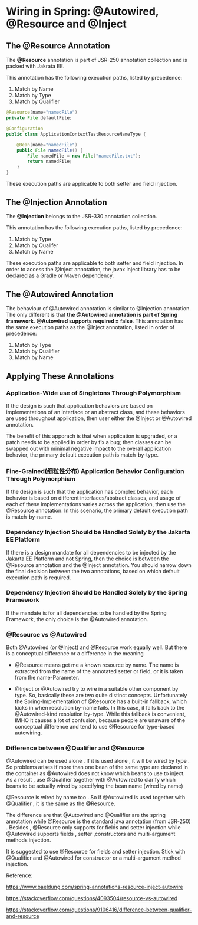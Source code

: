 # Wiring in Spring: @Autowired, @Resource and @Inject

## The @Resource Annotation

The **@Resource** annotation is part of JSR-250 annotation collection and is packed with Jakrata EE.

This annotation has the following execution paths, listed by precedence:

1. Match by Name
2. Match by Type
3. Match by Qualifier 

```java
@Resource(name="namedFile")
private File defaultFile;

@Configuration
public class ApplicationContextTestResourceNameType {
 
    @Bean(name="namedFile")
    public File namedFile() {
        File namedFile = new File("namedFile.txt");
        return namedFile;
    }
}
```

These execution paths are applicable to both setter and field injection.


## The @Injection Annotation

The **@Injection** belongs to the JSR-330 annotation collection.

This annotation has the following execution paths, listed by precedence:

1. Match by Type
2. Match by Qualifer
3. Match by Name

These execution paths are applicable to both setter and field injection. In order to access the @Inject annotation, the javax.inject library has to be declared as a Gradle or Maven dependency.

## The @Autowired Annotation

The behaviour of @Autowired annotation is similar to @Injection annotation. The only different is that **the @Autowired annotation is part of Spring framework**. **@Autowired supports required = false**. This annotation has the same execution paths as the @Inject annotation, listed in order of precedence:

1. Match by Type
2. Match by Qualifier
3. Match by Name


## Applying These Annotations

### Application-Wide use of Singletons Through Polymorphism

If the design is such that application behaviors are based on implementations of an interface or an abstract class, and these behaviors are used throughout application, then user either the @Inject or @Autowired annotation.

The benefit of this apporach is that when application is upgraded, or a patch needs to be applied in order by fix a bug; then classes can be swapped out with minimal negative impact to the overall application behavior, the primary default execution path is match-by-type.

### Fine-Grained(细粒性分布) Application Behavior Configuration Through Polymorphism

If the design is such that the application has complex behavior, each behavior is based on different interfaces/abstract classes, and usage of each of these implementations varies across the application, then use the @Resource annotation. In this scenario, the primary default execution path is match-by-name.

### Dependency Injection Should be Handled Solely by the Jakarta EE Platform

If there is a design mandate for all dependencies to be injected by the Jakarta EE Platform and not Spring, then the choice is between the @Resource annotation and the @Inject annotation. You should narrow down the final decision between the two annotations, based on which default execution path is required.

### Dependency Injection Should be Handled Solely by the Spring Framework

If the mandate is for all dependencies to be handled by the Spring Framework, the only choice is the @Autowired annotation.


### @Resource vs @Autowired

Both @Autowired (or @Inject) and @Resource work equally well. But there is a conceptual difference or a difference in the meaning

* @Resource means get me a known resource by name. The name is extracted from the name of the annotated setter or field, or it is taken from the name-Parameter.
  
* @Inject or @Autowired try to wire in a suitable other component by type. So, basically these are two quite distinct concepts. Unfortunately the Spring-Implementation of @Resource has a built-in fallback, which kicks in when resolution by-name fails. In this case, it falls back to the @Autowired-kind resolution by-type. While this fallback is convenient, IMHO it causes a lot of confusion, because people are unaware of the conceptual difference and tend to use @Resource for type-based autowiring.

### Difference between @Qualifier and @Resource

@Autowired can be used alone . If it is used alone , it will be wired by type . So problems arises if more than one bean of the same type are declared in the container as @Autowired does not know which beans to use to inject. As a result , use @Qualifier together with @Autowired to clarify which beans to be actually wired by specifying the bean name (wired by name)

@Resource is wired by name too . So if @Autowired is used together with @Qualifier , it is the same as the @Resource.

The difference are that @Autowired and @Qualifier are the spring annotation while @Resource is the standard java annotation (from JSR-250) . Besides , @Resource only supports for fields and setter injection while @Autowired supports fields , setter ,constructors and multi-argument methods injection.

It is suggested to use @Resource for fields and setter injection. Stick with @Qualifier and @Autowired for constructor or a multi-argument method injection.

Reference:

https://www.baeldung.com/spring-annotations-resource-inject-autowire

https://stackoverflow.com/questions/4093504/resource-vs-autowired

https://stackoverflow.com/questions/9106416/difference-between-qualifier-and-resource
